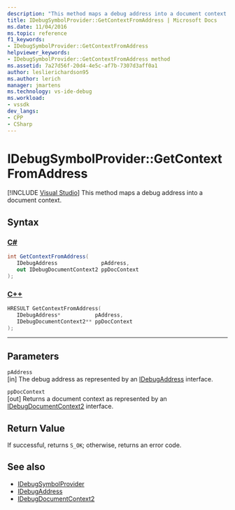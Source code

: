 ```yaml
---
description: "This method maps a debug address into a document context."
title: IDebugSymbolProvider::GetContextFromAddress | Microsoft Docs
ms.date: 11/04/2016
ms.topic: reference
f1_keywords:
- IDebugSymbolProvider::GetContextFromAddress
helpviewer_keywords:
- IDebugSymbolProvider::GetContextFromAddress method
ms.assetid: 7a27d56f-20d4-4e5c-af7b-7307d3aff0a1
author: leslierichardson95
ms.author: lerich
manager: jmartens
ms.technology: vs-ide-debug
ms.workload:
- vssdk
dev_langs:
- CPP
- CSharp
---
```

# IDebugSymbolProvider::GetContextFromAddress

 [!INCLUDE [Visual Studio](~/includes/applies-to-version/vs-windows-only.md)]
This method maps a debug address into a document context.

## Syntax

### [C#](#tab/csharp)
```csharp
int GetContextFromAddress(
   IDebugAddress              pAddress,
   out IDebugDocumentContext2 ppDocContext
);
```
### [C++](#tab/cpp)
```cpp
HRESULT GetContextFromAddress( 
   IDebugAddress*           pAddress,
   IDebugDocumentContext2** ppDocContext
);
```
---

## Parameters
`pAddress`\
[in] The debug address as represented by an [IDebugAddress](../../../extensibility/debugger/reference/idebugaddress.md) interface.

`ppDocContext`\
[out] Returns a document context as represented by an [IDebugDocumentContext2](../../../extensibility/debugger/reference/idebugdocumentcontext2.md) interface.

## Return Value
 If successful, returns `S_OK`; otherwise, returns an error code.

## See also
- [IDebugSymbolProvider](../../../extensibility/debugger/reference/idebugsymbolprovider.md)
- [IDebugAddress](../../../extensibility/debugger/reference/idebugaddress.md)
- [IDebugDocumentContext2](../../../extensibility/debugger/reference/idebugdocumentcontext2.md)
